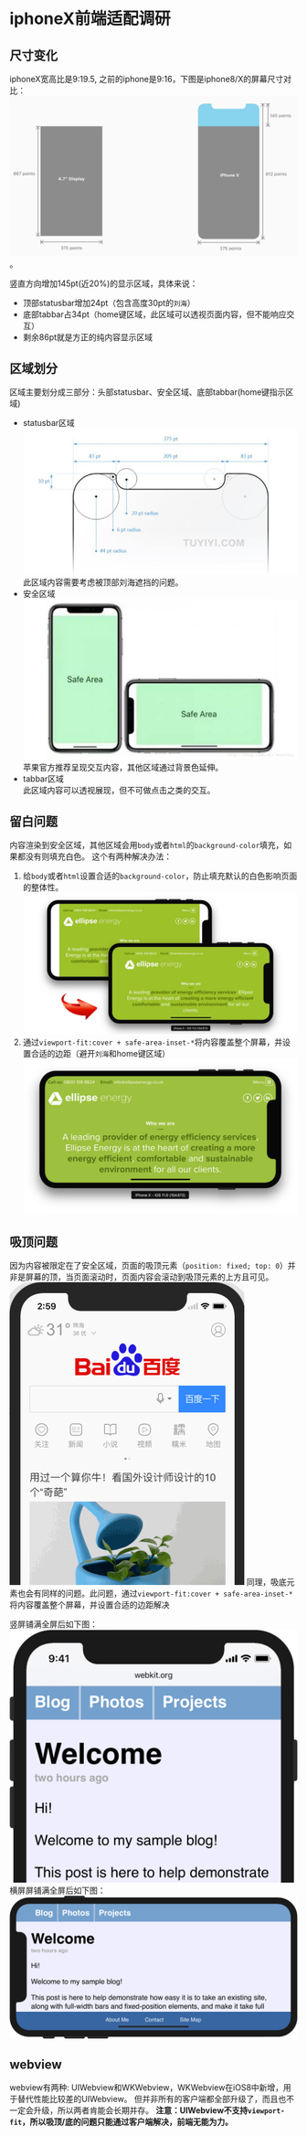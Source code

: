 #  iphoneX前端适配调研

## 尺寸变化
iphoneX宽高比是9:19.5, 之前的iphone是9:16，下图是iphone8/X的屏幕尺寸对比：
![](./images/ihpne8-iphonex.png)。

竖直方向增加145pt(近20%)的显示区域，具体来说：
- 顶部statusbar增加24pt（包含高度30pt的`刘海`）
- 底部tabbar占34pt（home键区域，此区域可以透视页面内容，但不能响应交互）
- 剩余86pt就是方正的纯内容显示区域


## 区域划分
区域主要划分成三部分：头部statusbar、安全区域、底部tabbar(home键指示区域)

- statusbar区域  
![](./images/sensor.jpeg)
此区域内容需要考虑被顶部刘海遮挡的问题。
- 安全区域  
![](./images/safe-area.png)
苹果官方推荐呈现交互内容，其他区域通过背景色延伸。
- tabbar区域  
此区域内容可以透视展现，但不可做点击之类的交互。

## 留白问题
内容渲染到安全区域，其他区域会用`body`或者`html`的`background-color`填充，如果都没有则填充白色。
这个有两种解决办法：
1. 给`body`或者`html`设置合适的`background-color`，防止填充默认的白色影响页面的整体性。
![](./images/white.png)
2. 通过`viewport-fit:cover + safe-area-inset-*`将内容覆盖整个屏幕，并设置合适的边距（避开`刘海`和home键区域）
![](./images/cover.png)

## 吸顶问题
因为内容被限定在了安全区域，页面的吸顶元素（`position: fixed; top: 0`）并非是屏幕的顶，当页面滚动时，页面内容会滚动到吸顶元素的上方且可见。
![](./images/fixed.gif)
同理，吸底元素也会有同样的问题。此问题，通过`viewport-fit:cover + safe-area-inset-*`将内容覆盖整个屏幕，并设置合适的边距解决

竖屏铺满全屏后如下图：
![](./images/max-safe-areas-insets.png)
横屏屏铺满全屏后如下图：
![](./images/safe-area-constants.png)

## webview
webview有两种: UIWebview和WKWebview，WKWebview在iOS8中新增，用于替代性能比较差的UIWebview。
但并非所有的客户端都全部升级了，而且也不一定会升级，所以两者肯能会长期并存。
**注意：UIWebview不支持`viewport-fit`，所以吸顶/底的问题只能通过客户端解决，前端无能为力。**